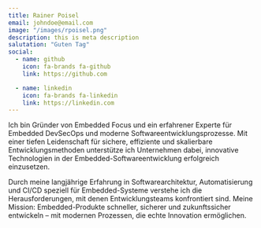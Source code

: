 ```yaml
---
title: Rainer Poisel
email: johndoe@email.com
image: "/images/rpoisel.png"
description: this is meta description
salutation: "Guten Tag"
social:
  - name: github
    icon: fa-brands fa-github
    link: https://github.com

  - name: linkedin
    icon: fa-brands fa-linkedin
    link: https://linkedin.com
---
```

Ich bin Gründer von Embedded Focus und ein erfahrener Experte für Embedded DevSecOps und moderne Softwareentwicklungsprozesse. Mit einer tiefen Leidenschaft für sichere, effiziente und skalierbare Entwicklungsmethoden unterstütze ich Unternehmen dabei, innovative Technologien in der Embedded-Softwareentwicklung erfolgreich einzusetzen.

Durch meine langjährige Erfahrung in Softwarearchitektur, Automatisierung und CI/CD speziell für Embedded-Systeme verstehe ich die Herausforderungen, mit denen Entwicklungsteams konfrontiert sind. Meine Mission: Embedded-Produkte schneller, sicherer und zukunftssicher entwickeln – mit modernen Prozessen, die echte Innovation ermöglichen.
